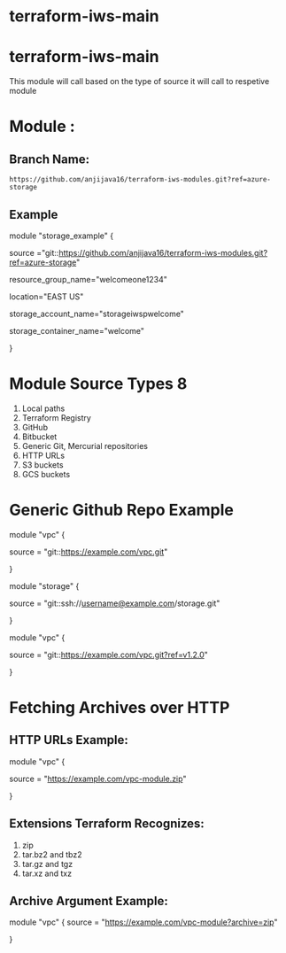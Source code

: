 # terraform-iws-main
# terraform-iws-main
This module will call based on the type of source it will call to respetive module

# Module :

## Branch Name:
    https://github.com/anjijava16/terraform-iws-modules.git?ref=azure-storage

## Example 

module "storage_example" {

source ="git::https://github.com/anjijava16/terraform-iws-modules.git?ref=azure-storage"

resource_group_name="welcomeone1234"

location="EAST US"

storage_account_name="storageiwspwelcome"

storage_container_name="welcome"

}

# Module Source Types 8
1. Local paths
2. Terraform Registry
3. GitHub
4. Bitbucket
5. Generic Git, Mercurial repositories
6. HTTP URLs
8. S3 buckets
9. GCS buckets

# Generic Github Repo Example

module "vpc" {
 
 source = "git::https://example.com/vpc.git"

}

module "storage" {

source = "git::ssh://username@example.com/storage.git"

}

module "vpc" {

source = "git::https://example.com/vpc.git?ref=v1.2.0"

}

# Fetching Archives over HTTP

## HTTP URLs Example:

module "vpc" {

source = "https://example.com/vpc-module.zip"

}

## Extensions Terraform Recognizes:
1. zip
2. tar.bz2 and tbz2
3. tar.gz and tgz
4. tar.xz and txz

## Archive Argument Example:

module "vpc" {
source = "https://example.com/vpc-module?archive=zip"

}


